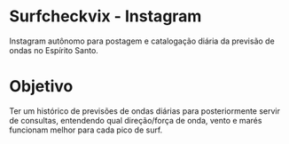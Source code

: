 # Surfcheckvix - Instagram
Instagram autônomo para postagem e catalogação diária da previsão de ondas no Espírito Santo.

# Objetivo
Ter um histórico de previsões de ondas diárias para posteriormente servir de consultas, entendendo qual direção/força de onda, vento e marés funcionam melhor para cada pico de surf.
